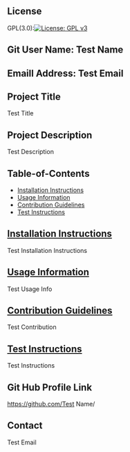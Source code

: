 

  ## License 
   GPL(3.0):[![License: GPL v3](https://img.shields.io/badge/License-GPLv3-blue.svg)](https://www.gnu.org/licenses/gpl-3.0)

  ## Git User Name: Test Name

  ## Emaill Address: Test Email

  ##  Project Title
  Test Title

  ## Project Description
  Test Description

  ## Table-of-Contents

  * [Installation Instructions](#installation-instructions)
  * [Usage Information](#usage-information) 
  * [Contribution Guidelines](#contribution-guidelines)
  * [Test Instructions](#test-instructions)


  ## [Installation Instructions](#table-of-contents)
  Test Installation Instructions

  ## [Usage Information](#table-of-contents)
  Test Usage Info

  ## [Contribution Guidelines](#table-of-contents)
  Test Contribution

  ## [Test Instructions](#table-of-contents)
  Test Instructions

  ## Git Hub Profile Link

  https://github.com/Test Name/

  ## Contact

  Test Email

